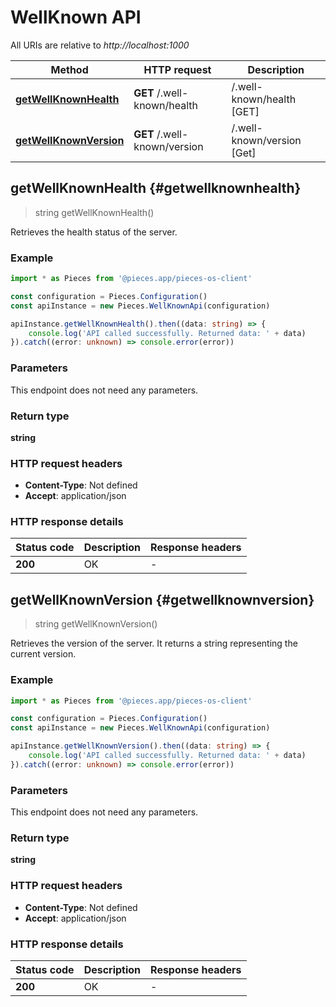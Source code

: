 # WellKnown API

All URIs are relative to *http://localhost:1000*

Method | HTTP request | Description
------------- | ------------- | -------------
[**getWellKnownHealth**](WellKnownApi#getwellknownhealth) | **GET** /.well-known/health | /.well-known/health [GET]
[**getWellKnownVersion**](WellKnownApi#getwellknownversion) | **GET** /.well-known/version | /.well-known/version [Get]


## **getWellKnownHealth** {#getwellknownhealth}
> string getWellKnownHealth()

Retrieves the health status of the server.

### Example

```typescript
import * as Pieces from '@pieces.app/pieces-os-client'

const configuration = Pieces.Configuration()
const apiInstance = new Pieces.WellKnownApi(configuration)

apiInstance.getWellKnownHealth().then((data: string) => {
    console.log('API called successfully. Returned data: ' + data)
}).catch((error: unknown) => console.error(error))
```

### Parameters
This endpoint does not need any parameters.


### Return type

**string**

### HTTP request headers

- **Content-Type**: Not defined
- **Accept**: application/json


### HTTP response details
| Status code | Description | Response headers
|-------------|-------------|------------------
**200** | OK |  -  |

## **getWellKnownVersion** {#getwellknownversion}
> string getWellKnownVersion()

Retrieves the version of the server. It returns a string representing the current version.

### Example

```typescript
import * as Pieces from '@pieces.app/pieces-os-client'

const configuration = Pieces.Configuration()
const apiInstance = new Pieces.WellKnownApi(configuration)

apiInstance.getWellKnownVersion().then((data: string) => {
    console.log('API called successfully. Returned data: ' + data)
}).catch((error: unknown) => console.error(error))
```

### Parameters
This endpoint does not need any parameters.


### Return type

**string**

### HTTP request headers

- **Content-Type**: Not defined
- **Accept**: application/json


### HTTP response details
| Status code | Description | Response headers
|-------------|-------------|------------------
**200** | OK |  -  |


